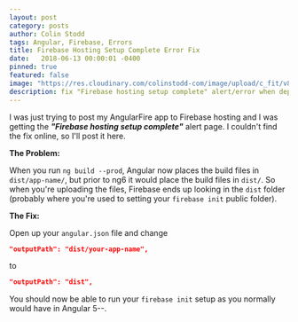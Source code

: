 ```yaml
---
layout: post
category: posts
author: Colin Stodd
tags: Angular, Firebase, Errors
title: Firebase Hosting Setup Complete Error Fix
date:   2018-06-13 00:00:01 -0400
pinned: true
featured: false
image: "https://res.cloudinary.com/colinstodd-com/image/upload/c_fit/v86saw7fsim04orhctll.png"
description: fix "Firebase hosting setup complete" alert/error when deploying Angular 6 app to firebase hosting.
---
```


I was just trying to post my AngularFire app to Firebase hosting and I was getting the ***"Firebase hosting setup complete"*** alert page. I couldn't find the fix online, so I'll post it here.

**The Problem:**

When you run `ng build --prod`, Angular now places the build files in `dist/app-name/`, but prior to ng6 it would place the build files in `dist/`. So when you're uploading the files, Firebase ends up looking in the `dist` folder (probably where you're used to setting your `firebase init` public folder).

**The Fix:**

Open up your `angular.json` file and change

```json
"outputPath": "dist/your-app-name",
```

to

```json
"outputPath": "dist",
```

You should now be able to run your `firebase init` setup as you normally would have in Angular 5--.